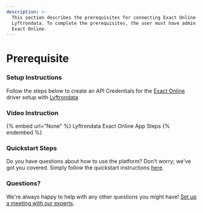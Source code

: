 ```yaml
---
description: >-
  This section describes the prerequisites for connecting Exact Online to
  Lyftrondata. To complete the prerequisites, the user must have admin access to
  Exact Online.
---
```


# Prerequisite

<mark style="color:blue;"></mark>

### Setup Instructions

Follow the steps below to create an API Credentials for the [Exact Online](None) driver setup with [Lyftrondata](https://www.lyftrondata.com)

### Video Instruction

{% embed url="None" %}
Lyftrondata Exact Online App Steps
{% endembed %}

### Quickstart Steps

Do you have questions about how to use the platform? Don't worry; we've got you covered. Simply follow the quickstart instructions [here](README.md).

### Questions? <a href="#questions" id="questions"></a>

We're always happy to help with any other questions you might have! [Set up a meeting with our experts](https://www.lyftrondata.com/book-a-meeting/).

